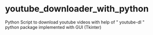 # youtube_downloader_with_python
Python Script to download youtube videos with help of " youtube-dl " python package implemented with GUI (Tkinter)
